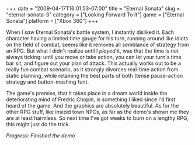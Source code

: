 +++
date = "2009-04-17T16:01:53-07:00"
title = "Eternal Sonata"
slug = "eternal-sonata-3"
category = ["Looking Forward To It"]
game = ["Eternal Sonata"]
platform = ["Xbox 360"]
+++

When I <i>saw</i> Eternal Sonata's battle system, I instantly disliked it.  Each character having a limited time gauge for his turn, running around like idiots on the field of combat, seems like it removes all semblance of strategy from an RPG.  But what I didn't realize until I <i>played</i> it, was that the time is not always ticking: until you move or take action, you can let your turn's time bar sit, and figure out your plan of attack.  This actually works out to be a really fun combat scenario, as it strongly divorces real-time action from static planning, while retaining the best parts of both (tense pause-action strategy and button-mashing fun).

The game's premise, that it takes place in a dream world inside the deteriorating mind of Fredric Chopin, is something I liked since I'd first heard of the game.  And the graphics are absolutely beautiful.  As for the other RPG stuff, like insipid town NPCs, as far as the demo's shown me they are at least harmless.  So next time I've got weeks to burn on a lengthy RPG, this might just do the trick.

<i>Progress: Finished the demo</i>